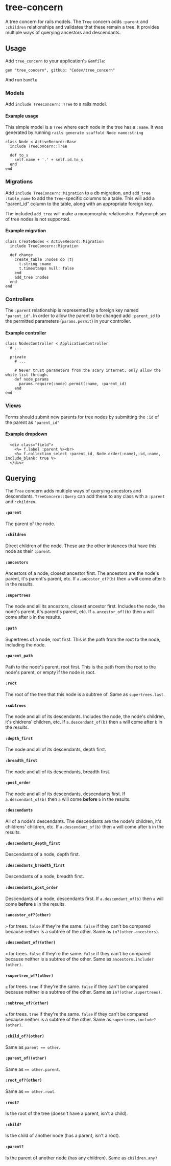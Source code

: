 # tree-concern

A tree concern for rails models.
The `Tree` concern adds `:parent` and `:children` relationships and validates that these remain a tree.
It provides multiple ways of querying ancestors and descendants.

## Usage

Add `tree_concern` to your application's `Gemfile`:

```
gem "tree_concern", github: "Cedev/tree_concern"
```

And run `bundle`

### Models

Add `include TreeConcern::Tree` to a rails model.

#### Example usage

This simple model is a `Tree` where each node in the tree has a `:name`. It was generated by running `rails generate scaffold Node name:string`

```
class Node < ActiveRecord::Base
  include TreeConcern::Tree
  
  def to_s
    self.name + '.' + self.id.to_s
  end
end
```

### Migrations

Add `include TreeConcern::Migration` to a db migration, and `add_tree :table_name` to add the `Tree`-specific columns to a table.
This will add a "parent_id" column to the table, along with an appropriate foreign key.

The included `add_tree` will make a monomorphic relationship. Polymorphism of tree nodes is not supported.

#### Example migration

```
class CreateNodes < ActiveRecord::Migration
  include TreeConcern::Migration
  
  def change
    create_table :nodes do |t|
      t.string :name
      t.timestamps null: false
    end
    add_tree :nodes
  end
end
```

### Controllers

The `:parent` relationship is represented by a foreign key named `"parent_id"`.
In order to allow the parent to be changed add `:parent_id` to the permitted parameters (`params.permit`) in your controller.

#### Example controller

```
class NodesController < ApplicationController
  # ...

  private
    # ...

    # Never trust parameters from the scary internet, only allow the white list through.
    def node_params
      params.require(:node).permit(:name, :parent_id)
    end
end
```

### Views

Forms should submit new parents for tree nodes by submitting the `:id` of the parent as `"parent_id"`

#### Example dropdown

```
  <div class="field">
    <%= f.label :parent %><br>
    <%= f.collection_select :parent_id, Node.order(:name),:id,:name, include_blank: true %>
  </div>
```

## Querying

The `Tree` concern adds multiple ways of querying ancestors and descendants. `TreeConcern::Query` can add these to any class with a `:parent` and `:children`.

#### `:parent`
The parent of the node.

#### `:children`
Direct children of the node. These are the other instances that have this node as their `:parent`.

#### `:ancestors`
Ancestors of a node, closest ancestor first. The ancestors are the node's parent, it's parent's parent, etc. If `a.ancestor_of?(b)` then `a` will come after `b` in the results.

#### `:supertrees`
The node and all its ancestors, closest ancestor first. Includes the node, the node's parent, it's parent's parent, etc. If `a.ancestor_of?(b)` then `a` will come after `b` in the results.

#### `:path`
Supertrees of a node, root first. This is the path from the root to the node, including the node.

#### `:parent_path`
Path to the node's parent, root first. This is the path from the root to the node's parent, or empty if the node is root.

#### `:root`
The root of the tree that this node is a subtree of. Same as `supertrees.last`.

#### `:subtrees`
The node and all of its descendants. Includes the node, the node's children, it's chidrens' children, etc. If `a.descendant_of(b)` then `a` will come after `b` in the results.

#### `:depth_first`
The node and all of its descendants, depth first. 

#### `:breadth_first`
The node and all of its descendants, breadth first.

#### `:post_order`
The node and all of its descendants, descendants first. If `a.descendant_of(b)` then `a` will come **before** `b` in the results.

#### `:descendants`
All of a node's descendants. The descendants are the node's children, it's childrens' children, etc. If `a.descendant_of(b)` then `a` will come after `b` in the results.

#### `:descendants_depth_first`
Descendants of a node, depth first. 

#### `:descendants_breadth_first`
Descendants of a node, breadth first.

#### `:descendants_post_order`
Descendants of a node, descendants first. If `a.descendant_of(b)` then `a` will come **before** `b` in the results.

#### `:ancestor_of?(other)`
`>` for trees. `false` if they're the same. `false` if they can't be compared because neither is a subtree of the other. Same as `in?(other.ancestors)`.

#### `:descendant_of?(other)`
`<` for trees. `false` if they're the same. `false` if they can't be compared because neither is a subtree of the other. Same as `ancestors.include?(other)`.

#### `:supertree_of?(other)`
`≥` for trees. `true` if they're the same. `false` if they can't be compared because neither is a subtree of the other. Same as `in?(other.supertrees)`.

#### `:subtree_of?(other)`
`≤` for trees. `true` if they're the same. `false` if they can't be compared because neither is a subtree of the other. Same as `supertrees.include?(other)`.

#### `:child_of?(other)`
Same as `parent == other`.

#### `:parent_of?(other)`
Same as `== other.parent`.

#### `:root_of?(other)`
Same as `== other.root`.

#### `:root?`
Is the root of the tree (doesn't have a parent, isn't a child).

#### `:child?`
Is the child of another node (has a parent, isn't a root).

#### `:parent?`
Is the parent of another node (has any children). Same as `children.any?`
